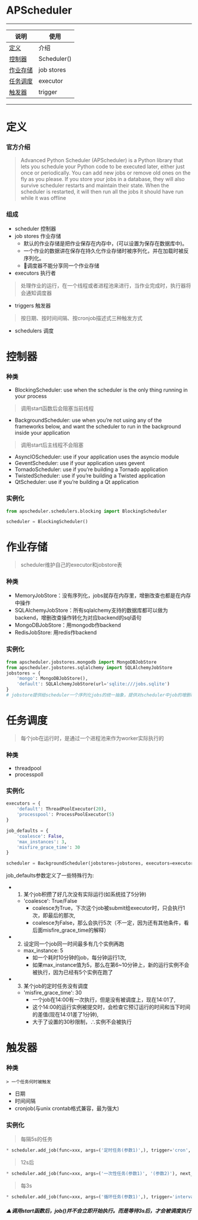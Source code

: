 # APScheduler
---
说明|使用
---|---
[定义](#定义)|介绍
[控制器](#控制器)| Scheduler()
[作业存储](#作业存储)|job stores
[任务调度](#任务调度)|executor
[触发器](#触发器)|trigger
---

# 定义
### 官方介绍
> Advanced Python Scheduler (APScheduler) is a Python library that lets you schedule your Python code to be executed later, either just once or periodically. You can add new jobs or remove old ones on the fly as you please. If you store your jobs in a database, they will also survive scheduler restarts and maintain their state. When the scheduler is restarted, it will then run all the jobs it should have run while it was offline
### 组成
* scheduler 控制器
* job stores 作业存储   
   * 默认的作业存储是把作业保存在内存中，(可以设置为保存在数据库中)。   
   * 一个作业的数据讲在保存在持久化作业存储时被序列化，并在加载时被反序列化。   
   * 🔺调度器不能分享同一个作业存储   
* executors 执行者
> 处理作业的运行，在一个线程或者进程池来进行，当作业完成时，执行器将会通知调度器
* triggers 触发器
> 按日期、按时间间隔、按cronjob描述式三种触发方式   
* schedulers 调度

# 控制器
### 种类
* BlockingScheduler: use when the scheduler is the only thing running in your process
> 调用start函数后会阻塞当前线程
* BackgroundScheduler: use when you’re not using any of the frameworks below, and want the scheduler to run in the background inside your application
> 调用start后主线程不会阻塞
* AsyncIOScheduler: use if your application uses the asyncio module
* GeventScheduler: use if your application uses gevent
* TornadoScheduler: use if you’re building a Tornado application
* TwistedScheduler: use if you’re building a Twisted application
* QtScheduler: use if you’re building a Qt application
### 实例化
```python
from apscheduler.schedulers.blocking import BlockingScheduler

scheduler = BlockingScheduler()
```

# 作业存储
> scheduler维护自己的executor和jobstore表
### 种类
* MemoryJobStore：没有序列化，jobs就存在内存里，增删改查也都是在内存中操作
* SQLAlchemyJobStore：所有sqlalchemy支持的数据库都可以做为backend，增删改查操作转化为对应backend的sql语句
* MongoDBJobStore：用mongodb作backend
* RedisJobStore: 用redis作backend
### 实例化
```python
from apscheduler.jobstores.mongodb import MongoDBJobStore
from apscheduler.jobstores.sqlalchemy import SQLAlchemyJobStore
jobstores = {
    'mongo': MongoDBJobStore(),
    'default': SQLAlchemyJobStore(url='sqlite:///jobs.sqlite')
}
# jobstore提供给scheduler一个序列化jobs的统一抽象，提供对scheduler中job的增删改查接口
```

# 任务调度
> 每个job在运行时，是通过一个进程池来作为worker实际执行的
### 种类
   * threadpool
   * processpoll
### 实例化
```python
executors = {
    'default': ThreadPoolExecutor(20),
    'processpool': ProcessPoolExecutor(5)
}
```

```python
job_defaults = {
    'coalesce': False,
    'max_instances': 3,
    'misfire_grace_time': 30
}
```
```python
scheduler = BackgroundScheduler(jobstores=jobstores, executors=executors, job_defaults=job_defaults, timezone=utc)
```

job_defaults参数定义了一些特殊行为:   
* 1. 某个job积攒了好几次没有实际运行(如系统挂了5分钟)   
  * 'coalesce': True/False
    * coalesce为True，下次这个job被submit给executor时，只会执行1次，即最后的那次,
    * coalesce为False，那么会执行5次（不一定，因为还有其他条件，看后面misfire_grace_time的解释）
* 2. 设定同一个job同一时间最多有几个实例再跑   
  * max_instance: 5
    * 如一个耗时10分钟的job，每分钟运行1次,
    * 如果max_instance值为5，那么在第6~10分钟上，新的运行实例不会被执行，因为已经有5个实例在跑了
* 3. 某个job的定时任务没有调度   
  * 'misfire_grace_time': 30
    * 一个job在14:00有一次执行，但是没有被调度上，现在14:01了,
    * 这个14:00的运行实例被提交时，会检查它预订运行的时间和当下时间的差值(现在14:01差了1分钟),
    * 大于了设置的30秒限制，∴实例不会被执行

# 触发器
### 种类
    > 一个任务何时被触发
   * 日期
   * 时间间隔
   * cronjob(与unix crontab格式兼容，最为强大)
### 实例化
> 每隔5s的任务
```python
* scheduler.add_job(func=xxx, args=('定时任务(参数1)',), trigger='cron', second='*/5')
```
> 12s后
```python
* scheduler.add_job(func=xxx, args=('一次性任务(参数1)', '(参数2)'), next_run_time=datetime.datetime.now() + datetime.timedelta(seconds=12))
```
> 每3s
```python
* scheduler.add_job(func=xxx, args=('循环任务(参数1)',), trigger='interval', seconds=3)
```
##### ▲调用start函数后，job()并不会立即开始执行。而是等待3s后，才会被调度执行
